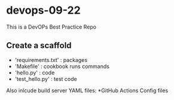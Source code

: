 # devops-09-22
This is a DevOPs Best Practice Repo

## Create a scaffold

* 'requirements.txt' : packages 
* 'Makefile' : cookbook runs commands
* 'hello.py' : code
* 'test_hello.py' : test code

Also inlcude build server YAML files: 
*GitHub Actions Config files

